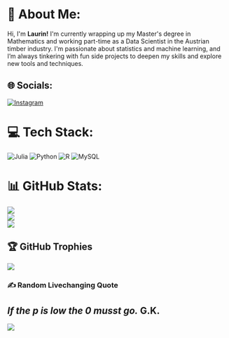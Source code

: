 # 💫 About Me:
Hi, I'm **Laurin!**
I'm currently wrapping up my Master's degree in Mathematics and working part-time as a Data Scientist in the Austrian timber industry.
I'm passionate about statistics and machine learning, and I’m always tinkering with fun side projects to deepen my skills and explore new tools and techniques.

## 🌐 Socials:
[![Instagram](https://img.shields.io/badge/Instagram-%23E4405F.svg?logo=Instagram&logoColor=white)](https://instagram.com/laurin_maier) 

# 💻 Tech Stack:
![Julia](https://img.shields.io/badge/-Julia-9558B2?style=for-the-badge&logo=julia&logoColor=white) ![Python](https://img.shields.io/badge/python-3670A0?style=for-the-badge&logo=python&logoColor=ffdd54) ![R](https://img.shields.io/badge/r-%23276DC3.svg?style=for-the-badge&logo=r&logoColor=white) ![MySQL](https://img.shields.io/badge/mysql-4479A1.svg?style=for-the-badge&logoColor=white)
# 📊 GitHub Stats:
![](https://github-readme-stats.vercel.app/api?username=maier-laurin&theme=dracula&hide_border=false&include_all_commits=true&count_private=true)<br/>
![](https://nirzak-streak-stats.vercel.app/?user=maier-laurin&theme=dracula&hide_border=false)<br/>
![](https://github-readme-stats.vercel.app/api/top-langs/?username=maier-laurin&theme=dracula&hide_border=false&include_all_commits=true&count_private=true&layout=compact)

## 🏆 GitHub Trophies
![](https://github-profile-trophy.vercel.app/?username=maier-laurin&theme=radical&no-frame=false&no-bg=true&margin-w=4)

### ✍️ Random Livechanging Quote
*If the p is low the 0 musst go.* G.K.
---
[![](https://visitcount.itsvg.in/api?id=maier-laurin&icon=0&color=0)](https://visitcount.itsvg.in)

<!-- Proudly created with GPRM ( https://gprm.itsvg.in ) -->
